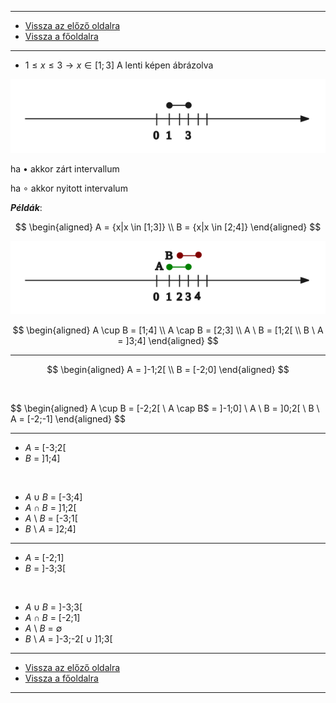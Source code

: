 
---

- [Vissza az előző oldalra](../matematika.md)
- [Vissza a főoldalra](../../../../README.md)

---

- $1 \leqslant x \leqslant 3 \longrightarrow x \in [1;3]$
A lenti képen ábrázolva

<img src='../images/matematika_intervallum-001.svg' alt='intervallum' width='512'>

ha $\bullet$ akkor zárt intervallum
 
ha $\circ$ akkor nyitott intervalum

***Példák***:

$$
\begin{aligned}
A = {x|x \in [1;3]} \\
B = {x|x \in [2;4]}
\end{aligned}
$$

<img src='../images/matematika_intervallum-pelda-001.svg' alt='intervallum pelda' width='512'>

$$
\begin{aligned}
A \cup B = [1;4] \\
A \cap B = [2;3] \\
A \ B = [1;2[ \\
B \ A = ]3;4]
\end{aligned}
$$

---

$$
\begin{aligned}
A = ]-1;2[ \\
B = [-2;0]
\end{aligned}
$$

![]()

$$
\begin{aligned}
A \cup B = [-2;2[ \\
A \cap B$ = ]-1;0] \\
A \ B = ]0;2[ \\
B \ A = [-2;-1]
\end{aligned}
$$

---

- $A$ = [-3;2[
- $B$ = ]1;4]

![]()

- $A \cup B$ = [-3;4]
- $A \cap B$ = ]1;2[
- $A$ \ $B$ = [-3;1[
- $B$ \ $A$ = ]2;4]

---

- $A$ = [-2;1]
- $B$ = ]-3;3[

![]()

- $A \cup B$ = ]-3;3[
- $A \cap B$ = [-2;1]
- $A$ \ $B$ = $\emptyset$
- $B$ \ $A$ = ]-3;-2[ $\cup$ ]1;3[

---

- [Vissza az előző oldalra](../matematika.md)
- [Vissza a főoldalra](../../../../README.md)

---